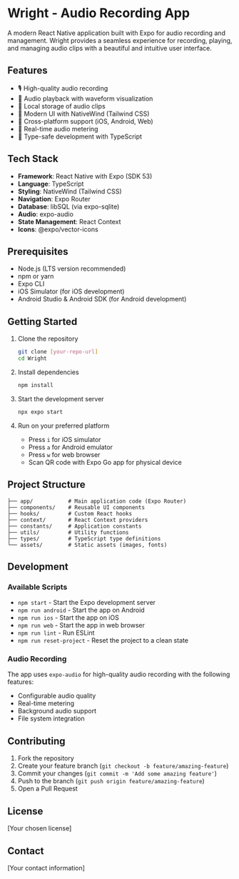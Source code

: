 # Wright - Audio Recording App

A modern React Native application built with Expo for audio recording and management. Wright provides a seamless experience for recording, playing, and managing audio clips with a beautiful and intuitive user interface.

## Features

- 🎙️ High-quality audio recording
- 🎵 Audio playback with waveform visualization
- 💾 Local storage of audio clips
- 🎨 Modern UI with NativeWind (Tailwind CSS)
- 📱 Cross-platform support (iOS, Android, Web)
- 🔄 Real-time audio metering
- 🎯 Type-safe development with TypeScript

## Tech Stack

- **Framework**: React Native with Expo (SDK 53)
- **Language**: TypeScript
- **Styling**: NativeWind (Tailwind CSS)
- **Navigation**: Expo Router
- **Database**: libSQL (via expo-sqlite)
- **Audio**: expo-audio
- **State Management**: React Context
- **Icons**: @expo/vector-icons

## Prerequisites

- Node.js (LTS version recommended)
- npm or yarn
- Expo CLI
- iOS Simulator (for iOS development)
- Android Studio & Android SDK (for Android development)

## Getting Started

1. Clone the repository
   ```bash
   git clone [your-repo-url]
   cd Wright
   ```

2. Install dependencies
   ```bash
   npm install
   ```

3. Start the development server
   ```bash
   npx expo start
   ```

4. Run on your preferred platform
   - Press `i` for iOS simulator
   - Press `a` for Android emulator
   - Press `w` for web browser
   - Scan QR code with Expo Go app for physical device

## Project Structure

```
├── app/           # Main application code (Expo Router)
├── components/    # Reusable UI components
├── hooks/         # Custom React hooks
├── context/       # React Context providers
├── constants/     # Application constants
├── utils/         # Utility functions
├── types/         # TypeScript type definitions
└── assets/        # Static assets (images, fonts)
```

## Development

### Available Scripts

- `npm start` - Start the Expo development server
- `npm run android` - Start the app on Android
- `npm run ios` - Start the app on iOS
- `npm run web` - Start the app in web browser
- `npm run lint` - Run ESLint
- `npm run reset-project` - Reset the project to a clean state

### Audio Recording

The app uses `expo-audio` for high-quality audio recording with the following features:
- Configurable audio quality
- Real-time metering
- Background audio support
- File system integration

## Contributing

1. Fork the repository
2. Create your feature branch (`git checkout -b feature/amazing-feature`)
3. Commit your changes (`git commit -m 'Add some amazing feature'`)
4. Push to the branch (`git push origin feature/amazing-feature`)
5. Open a Pull Request

## License

[Your chosen license]

## Contact

[Your contact information]
